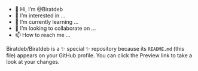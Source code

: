 - 👋 Hi, I’m @Biratdeb
- 👀 I’m interested in ...
- 🌱 I’m currently learning ...
- 💞️ I’m looking to collaborate on ...
- 📫 How to reach me ...


Biratdeb/Biratdeb is a ✨ special ✨ repository because its `README.md` (this file) appears on your GitHub profile.
You can click the Preview link to take a look at your changes.
